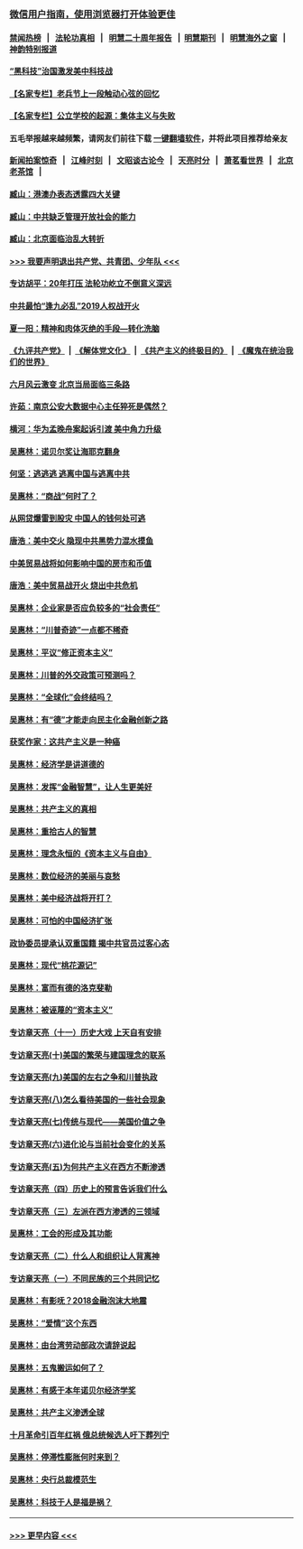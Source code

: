 ### [微信用户指南，使用浏览器打开体验更佳](https://github.com/gfw-breaker/banned-news1/blob/master/indexes/wechat-guide.md?t=0)
#### [禁闻热榜](热点新闻.md?t=0)  &nbsp;&nbsp;|&nbsp;&nbsp; [法轮功真相](https://github.com/gfw-breaker/truth/blob/master/README.md?t=0) &nbsp;&nbsp;|&nbsp;&nbsp; [明慧二十周年报告](https://github.com/gfw-breaker/mh-reports/blob/master/README.md?t=0) &nbsp;&nbsp;|&nbsp;&nbsp;[明慧期刊](https://github.com/gfw-breaker/mh-qikan) &nbsp;&nbsp;|&nbsp;&nbsp; [明慧海外之窗](https://github.com/gfw-breaker/mh-news/blob/master/README.md?t=0) &nbsp;&nbsp;|&nbsp;&nbsp; [神韵特别报道](https://github.com/gfw-breaker/mh-news/blob/master/shenyun.md?t=0)
#### [“黑科技”治国激发美中科技战](../pages/nsc423/n11638056.md?t=02081555) 
#### [【名家专栏】老兵节上一段触动心弦的回忆](../pages/nsc423/n11646016.md?t=02081555) 
#### [【名家专栏】公立学校的起源：集体主义与失败](../pages/nsc423/n11601833.md?t=02081555) 
#### 五毛举报越来越频繁，请网友们前往下载 [一键翻墙软件](https://github.com/gfw-breaker/ssr-accounts)，并将此项目推荐给亲友
#### [新闻拍案惊奇](https://github.com/gfw-breaker/banned-news1/blob/master/pages/link4.md) &nbsp;&nbsp;|&nbsp;&nbsp; [江峰时刻](https://github.com/gfw-breaker/banned-news1/blob/master/pages/link4.md) &nbsp;&nbsp;|&nbsp;&nbsp; [文昭谈古论今](https://github.com/gfw-breaker/banned-news1/blob/master/pages/link4.md) &nbsp;&nbsp;|&nbsp;&nbsp; [天亮时分](https://github.com/gfw-breaker/banned-news1/blob/master/pages/link4.md) &nbsp;&nbsp;|&nbsp;&nbsp; [萧茗看世界](https://github.com/gfw-breaker/banned-news1/blob/master/pages/link4.md) &nbsp;&nbsp;|&nbsp;&nbsp; [北京老茶馆](https://github.com/gfw-breaker/banned-news1/blob/master/pages/link4.md) &nbsp;&nbsp;|&nbsp;&nbsp; 
#### [臧山：港澳办表态透露四大关键](../pages/nsc423/n11421628.md?t=02081555) 
#### [臧山：中共缺乏管理开放社会的能力](../pages/nsc423/n11407457.md?t=02081555) 
#### [臧山：北京面临治乱大转折](../pages/nsc423/n11406895.md?t=02081555) 
#### [>>> 我要声明退出共产党、共青团、少年队 <<<](https://github.com/begood0513/goodnews/blob/master/quit/letter.md) 
#### [专访胡平：20年打压 法轮功屹立不倒意义深远](../pages/nsc423/n11398800.md?t=02081555) 
#### [中共最怕“逢九必乱”2019人权战开火](../pages/nsc423/n11385248.md?t=02081555) 
#### [夏一阳：精神和肉体灭绝的手段—转化洗脑](../pages/nsc423/n11368250.md?t=02081555) 
#### [《九评共产党》](https://github.com/begood0513/9ping.md/blob/master/README.md) &nbsp;|&nbsp; [《解体党文化》](../../../../jtdwh.md/blob/master/README.md)  &nbsp;|&nbsp; [《共产主义的终极目的》](../../../../gczydzjmd.md/blob/master/README.md) &nbsp;|&nbsp; [《魔鬼在统治我们的世界》](../../../../mgztzwmdsj.md/blob/master/README.md) 
#### [六月风云激变 北京当局面临三条路](../pages/nsc423/n11313668.md?t=02081555) 
#### [许茹：南京公安大数据中心主任猝死是偶然？](../pages/nsc423/n11064744.md?t=02081555) 
#### [横河：华为孟晚舟案起诉引渡 美中角力升级](../pages/nsc423/n11027230.md?t=02081555) 
#### [吴惠林：诺贝尔奖让海耶克翻身](../pages/nsc423/n10890049.md?t=02081555) 
#### [何坚：逃逃逃 逃离中国与逃离中共](../pages/nsc423/n10592891.md?t=02081555) 
#### [吴惠林：“商战”何时了？](../pages/nsc423/n10573558.md?t=02081555) 
#### [从网贷爆雷到股灾 中国人的钱何处可逃](../pages/nsc423/n10572800.md?t=02081555) 
#### [唐浩：美中交火 隐现中共黑势力混水摸鱼](../pages/nsc423/n10544040.md?t=02081555) 
#### [中美贸易战将如何影响中国的房市和币值](../pages/nsc423/n10543697.md?t=02081555) 
#### [唐浩：美中贸易战开火 烧出中共危机](../pages/nsc423/n10540126.md?t=02081555) 
#### [吴惠林：企业家是否应负较多的“社会责任”](../pages/nsc423/n10535022.md?t=02081555) 
#### [吴惠林：“川普奇迹”一点都不稀奇](../pages/nsc423/n10512808.md?t=02081555) 
#### [吴惠林：平议“修正资本主义”](../pages/nsc423/n10495724.md?t=02081555) 
#### [吴惠林：川普的外交政策可预测吗？](../pages/nsc423/n10462387.md?t=02081555) 
#### [吴惠林：“全球化”会终结吗？](../pages/nsc423/n10452838.md?t=02081555) 
#### [吴惠林：有“德”才能走向民主化金融创新之路](../pages/nsc423/n10432292.md?t=02081555) 
#### [获奖作家：这共产主义是一种癌](../pages/nsc423/n10431541.md?t=02081555) 
#### [吴惠林：经济学是讲道德的](../pages/nsc423/n10398014.md?t=02081555) 
#### [吴惠林：发挥“金融智慧”，让人生更美好](../pages/nsc423/n10375019.md?t=02081555) 
#### [吴惠林：共产主义的真相](../pages/nsc423/n10351394.md?t=02081555) 
#### [吴惠林：重拾古人的智慧](../pages/nsc423/n10337691.md?t=02081555) 
#### [吴惠林：理念永恒的《资本主义与自由》](../pages/nsc423/n10316274.md?t=02081555) 
#### [吴惠林：数位经济的美丽与哀愁](../pages/nsc423/n10292946.md?t=02081555) 
#### [吴惠林：美中经济战将开打？](../pages/nsc423/n10258825.md?t=02081555) 
#### [吴惠林：可怕的中国经济扩张](../pages/nsc423/n10219147.md?t=02081555) 
#### [政协委员提承认双重国籍 揭中共官员过客心态](../pages/nsc423/n10208809.md?t=02081555) 
#### [吴惠林：现代“桃花源记”](../pages/nsc423/n10185234.md?t=02081555) 
#### [吴惠林：富而有德的洛克斐勒](../pages/nsc423/n10142264.md?t=02081555) 
#### [吴惠林：被诬蔑的“资本主义”](../pages/nsc423/n10124816.md?t=02081555) 
#### [专访章天亮（十一）历史大戏 上天自有安排](../pages/nsc423/n10094905.md?t=02081555) 
#### [专访章天亮(十)美国的繁荣与建国理念的联系](../pages/nsc423/n10094899.md?t=02081555) 
#### [专访章天亮(九)美国的左右之争和川普执政](../pages/nsc423/n10094889.md?t=02081555) 
#### [专访章天亮(八)怎么看待美国的一些社会现象](../pages/nsc423/n10094857.md?t=02081555) 
#### [专访章天亮(七)传统与现代——美国价值之争](../pages/nsc423/n10093140.md?t=02081555) 
#### [专访章天亮(六)进化论与当前社会变化的关系](../pages/nsc423/n10092036.md?t=02081555) 
#### [专访章天亮(五)为何共产主义在西方不断渗透](../pages/nsc423/n10083620.md?t=02081555) 
#### [专访章天亮（四）历史上的预言告诉我们什么](../pages/nsc423/n10083606.md?t=02081555) 
#### [专访章天亮（三）左派在西方渗透的三领域](../pages/nsc423/n10081115.md?t=02081555) 
#### [吴惠林：工会的形成及其功能](../pages/nsc423/n10080633.md?t=02081555) 
#### [专访章天亮（二）什么人和组织让人背离神](../pages/nsc423/n10076637.md?t=02081555) 
#### [专访章天亮（一）不同民族的三个共同记忆](../pages/nsc423/n10074188.md?t=02081555) 
#### [吴惠林：有影呒？2018金融泡沫大地震](../pages/nsc423/n10040534.md?t=02081555) 
#### [吴惠林：“爱情”这个东西](../pages/nsc423/n10019423.md?t=02081555) 
#### [吴惠林：由台湾劳动部政次请辞说起](../pages/nsc423/n9979679.md?t=02081555) 
#### [吴惠林：五鬼搬运如何了？](../pages/nsc423/n9925338.md?t=02081555) 
#### [吴惠林：有感于本年诺贝尔经济学奖](../pages/nsc423/n9871883.md?t=02081555) 
#### [吴惠林：共产主义渗透全球](../pages/nsc423/n9812748.md?t=02081555) 
#### [十月革命引百年红祸 俄总统候选人吁下葬列宁](../pages/nsc423/n9810182.md?t=02081555) 
#### [吴惠林：停滞性膨胀何时来到？](../pages/nsc423/n9764136.md?t=02081555) 
#### [吴惠林：央行总裁模范生](../pages/nsc423/n9728134.md?t=02081555) 
#### [吴惠林：科技于人是福是祸？](../pages/nsc423/n9672982.md?t=02081555) 

----
#### [ >>> 更早内容 <<< ](../indexes/nsc423-earlier.md)
